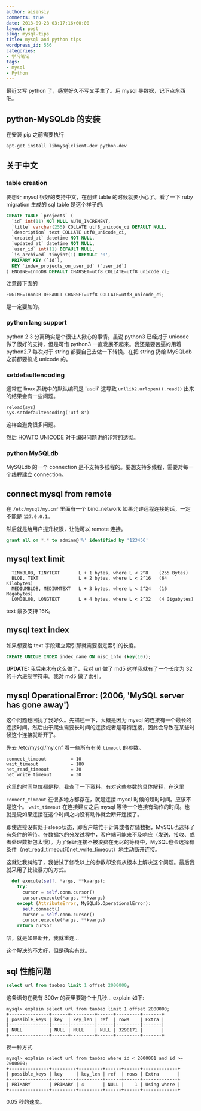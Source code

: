 ```yaml
---
author: aisensiy
comments: true
date: 2013-09-28 03:17:16+00:00
layout: post
slug: mysql-tips
title: mysql and python tips
wordpress_id: 556
categories:
- 学习笔记
tags:
- mysql
- Python
---
```


最近又写 python 了，感觉好久不写又手生了。用 mysql 导数据，记下点东西吧。

## python-MySQLdb 的安装

在安装 pip 之前需要执行

    apt-get install libmysqlclient-dev python-dev

## 关于中文

### table creation

要想让 mysql 很好的支持中文，在创建 table 的时候就要小心了。看了一下 ruby migration 生成的 sql table 是这个样子的:

```sql
CREATE TABLE `projects` (
  `id` int(11) NOT NULL AUTO_INCREMENT,
  `title` varchar(255) COLLATE utf8_unicode_ci DEFAULT NULL,
  `description` text COLLATE utf8_unicode_ci,
  `created_at` datetime NOT NULL,
  `updated_at` datetime NOT NULL,
  `user_id` int(11) DEFAULT NULL,
  `is_archived` tinyint(1) DEFAULT '0',
  PRIMARY KEY (`id`),
  KEY `index_projects_on_user_id` (`user_id`)
) ENGINE=InnoDB DEFAULT CHARSET=utf8 COLLATE=utf8_unicode_ci;
```

注意最下面的

    ENGINE=InnoDB DEFAULT CHARSET=utf8 COLLATE=utf8_unicode_ci;

是一定要加的。


### python lang support

python 2 3 分离确实是个很让人揪心的事情。虽说 python3 已经对于 unicode 做了很好的支持，但是可惜 python3 一直发展不起来。我还是要苦逼的用着 python2.7 每次对于 string 都要自己去做一下转换。在把 string 扔给 MySQLdb 之前都要搞成 unicode 的。

### setdefaultencoding

通常在 linux 系统中的默认编码是 'ascii' 这导致 `urllib2.urlopen().read()` 出来的结果会有一些问题。

```
reload(sys)
sys.setdefaultencoding('utf-8')
```

这样会避免很多问题。

然后 [HOWTO UNICODE](http://docs.python.org/2/howto/unicode.html) 对于编码问题讲的非常的透彻。



### python MySQLdb

MySQLdb 的一个 connection 是不支持多线程的。要想支持多线程，需要对每一个线程建立 connection。

## connect mysql from remote


在 `/etc/mysql/my.cnf` 里面有一个 bind_network 如果允许远程连接的话，一定不能是 `127.0.0.1`。

然后就是给用户提升权限，让他可以 remote 连接。

```sql
grant all on *.* to adminm@'%' identified by '123456'
```

## mysql text limit



```
  TINYBLOB, TINYTEXT       L + 1 bytes, where L < 2^8    (255 Bytes)
  BLOB, TEXT               L + 2 bytes, where L < 2^16   (64 Kilobytes)
  MEDIUMBLOB, MEDIUMTEXT   L + 3 bytes, where L < 2^24   (16 Megabytes)
  LONGBLOB, LONGTEXT       L + 4 bytes, where L < 2^32   (4 Gigabytes)
```
text 最多支持 16K。

## mysql text index

如果想要给 text 字段建立索引那就需要指定索引的长度。

```sql
CREATE UNIQUE INDEX index_name ON misc_info (key(10));
```

**UPDATE:** 我后来木有这么做了，我对 url 做了 md5 这样我就有了一个长度为 32 的十六进制字符串。我对 md5 做了索引。

## mysql OperationalError: (2006, 'MySQL server has gone away')

这个问题也困扰了我好久。先描述一下，大概是因为 mysql 的连接有一个最长的连接时间。然后由于爬虫需要长时间的连接或者是等待连接，因此会导致在某些时候这个连接就断开了。

先去 /etc/mysql/my.cnf 看一些所有有关 `timeout` 的参数。

```
connect_timeout         = 10
wait_timeout            = 180
net_read_timeout        = 30
net_write_timeout       = 30
```

这里的时间单位都是秒，我查了一下资料，有对这些参数的具体解释，在[这里](http://www.taobaodba.com/html/433_mysql_timeout_analyze.html)

`connect_timeout` 在很多地方都存在，就是连接 mysql 时候的超时时间。应该不是这个。
`wait_timeout` 在连接建立之后 mysql 等待一个连接有动作的时间。也就是说如果连接在这个时间之内没有动作就会断开连接了。

即使连接没有处于sleep状态，即客户端忙于计算或者存储数据，MySQL也选择了有条件的等待。在数据包的分发过程中，客户端可能来不及响应（发送、接收、或者处理数据包太慢）。为了保证连接不被浪费在无尽的等待中，MySQL也会选择有条件（net_read_timeout和net_write_timeout）地主动断开连接。

这就让我纠结了，我尝试了修改以上的参数却没有从根本上解决这个问题。最后我就采用了比较暴力的方式。

```python
  def execute(self, *args, **kvargs):
    try:
      cursor = self.conn.cursor()
      cursor.execute(*args, **kvargs)
    except (AttributeError, MySQLdb.OperationalError):
      self.connect()
      cursor = self.conn.cursor()
      cursor.execute(*args, **kvargs)
    return cursor
```

哈，就是如果断开，我就重连...

这个解决的不太好，但是确实有效。

## sql 性能问题

```sql
select url from taobao limit 1 offset 2000000;
```

这条语句在我有 300w 的表里要跑个十几秒...
explain 如下:

```
mysql> explain select url from taobao limit 1 offset 2000000;
+---------------+------+---------+------+---------+-------+
| possible_keys | key  | key_len | ref  | rows    | Extra |
|---------------|------|---------|------|---------|-------|
| NULL          | NULL | NULL    | NULL | 3298171 |       |
+---------------+------+---------+------+---------+-------+
```

换一种方式

```
mysql> explain select url from taobao where id < 2000001 and id >= 2000000;
+---------------+---------+---------+------+------+-------------+
| possible_keys | key     | key_len | ref  | rows | Extra       |
+---------------+---------+---------+------+------+-------------+
| PRIMARY       | PRIMARY | 4       | NULL |    1 | Using where |
+---------------+---------+---------+------+------+-------------+
```

0.05 秒的速度。
